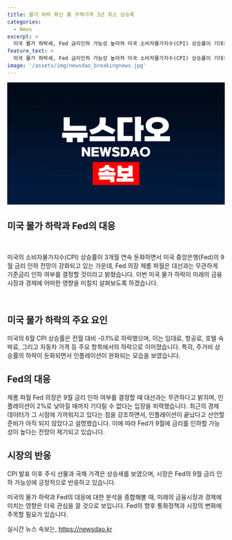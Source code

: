 ```yaml
---
title: 물가 하락 확신 美 주택가격 3년 최소 상승폭
categories:
  - News
excerpt: >
  미국 물가 하락세, Fed 금리인하 가능성 높아져 미국 소비자물가지수(CPI) 상승률이 기대치를 하회하며 미국 중앙은행(Fed)의 9월 금리 인하 가능성이 높아졌다. 주거비와 서비스 비용의 둔화로 인한 인플레이션 하락 및 고용시장 둔화로 인한 기준금리 인하가 논의되고 있다. 파월 Fed 의장은 대선과 상관없이 금리 정책 결정할 것이라고 밝히며, 2% 목표치 기다릴 필요 없다는 발언을 했다. 해당 발언으로 인해 주식 선물과 국채 가격이 상승하며 시장에 영향을 미치고 있다.
feature_text: >
  미국 물가 하락세, Fed 금리인하 가능성 높아져 미국 소비자물가지수(CPI) 상승률이 기대치를 하회하며 미국 중앙은행(Fed)의 9월 금리 인하 가능성이 높아졌다. 주거비와 서비스 비용의 둔화로 인한 인플레이션 하락 및 고용시장 둔화로 인한 기준금리 인하가 논의되고 있다. 파월 Fed 의장은 대선과 상관없이 금리 정책 결정할 것이라고 밝히며, 2% 목표치 기다릴 필요 없다는 발언을 했다. 해당 발언으로 인해 주식 선물과 국채 가격이 상승하며 시장에 영향을 미치고 있다.
image: '/assets/img/newsdao_breakingnews.jpg'
---
```


<p><img src="/assets/img/newsdao_breakingnews.jpg" alt="firstkoreanews 속보" /></p>

<h2 data-ke-size="size26"><b>미국 물가 하락과 Fed의 대응</b></h2>

<p data-ke-size="size16">&nbsp;</p>

<p>미국의 소비자물가지수(CPI) 상승률이 3개월 연속 둔화하면서 미국 중앙은행(Fed)의 9월 금리 인하 전망이 강화되고 있는 가운데, Fed 의장 제롬 파월은 대선과는 무관하게 기준금리 인하 여부를 결정할 것이라고 밝혔습니다. 이번 미국 물가 하락이 미래의 금융시장과 경제에 어떠한 영향을 미칠지 살펴보도록 하겠습니다.</p>

<p data-ke-size="size16">&nbsp;</p>

<h2 data-ke-size="size26">미국 물가 하락의 주요 요인</h2>

<p>미국의 6월 CPI 상승률은 전월 대비 -0.1%로 하락했으며, 이는 임대료, 항공료, 호텔 숙박료, 그리고 자동차 가격 등 주요 항목에서의 하락으로 이어졌습니다. 특히, 주거비 상승률의 하락이 둔화되면서 인플레이션이 완화되는 모습을 보였습니다.</p>

<h2 data-ke-size="size26">Fed의 대응</h2>

<p>제롬 파월 Fed 의장은 9월 금리 인하 여부를 결정할 때 대선과는 무관하다고 밝히며, 인플레이션이 2%로 낮아질 때까지 기다릴 수 없다는 입장을 피력했습니다. 최근의 경제 데이터가 그 시점에 가까워지고 있다는 점을 강조하면서, 인플레이션이 끝났다고 선언할 준비가 아직 되지 않았다고 설명했습니다. 이에 따라 Fed가 9월에 금리를 인하할 가능성이 높다는 전망이 제기되고 있습니다.</p>

<h2 data-ke-size="size26">시장의 반응</h2>

<p>CPI 발표 이후 주식 선물과 국채 가격은 상승세를 보였으며, 시장은 Fed의 9월 금리 인하 가능성에 긍정적으로 반응하고 있습니다.</p>

<p>미국의 물가 하락과 Fed의 대응에 대한 분석을 종합해볼 때, 미래의 금융시장과 경제에 미치는 영향은 더욱 관심을 끌 것으로 보입니다. Fed의 향후 통화정책과 시장의 변화에 주목할 필요가 있습니다.</p>
실시간 뉴스 속보는, <a href="https://newsdao.kr" rel="dofollow">https://newsdao.kr</a>


